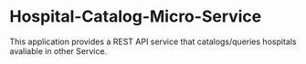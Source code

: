 # Hospital-Catalog-Micro-Service
This application provides a REST API service that catalogs/queries hospitals avaliable in other Service.
